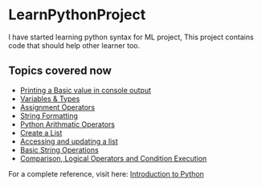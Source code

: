 # LearnPythonProject
I have started learning python syntax for ML project, This project contains code that should help other learner too.

## Topics covered now

<ul>
  <li> <a href="https://github.com/nurujjamanpollob/LearnPythonProject/blob/master/PrintBasic.py" target="_BLANK">Printing a Basic value in console output</a></li>
  <li> <a href="https://github.com/nurujjamanpollob/LearnPythonProject/blob/master/VariableAndTypes.py" target="_BLANK">Variables & Types </a> </li>
  <li> <a href="https://github.com/nurujjamanpollob/LearnPythonProject/blob/master/AssignmentOperators.py" target="_BLANK"> Assignment Operators </a> </li>
  <li> <a href="https://github.com/nurujjamanpollob/LearnPythonProject/blob/master/StringFormatting.py" target="_BLANK"> String Formatting </a> </li>
  <li> <a href="https://github.com/nurujjamanpollob/LearnPythonProject/blob/master/ArithmaticOperators.py" target="_BLANK"> Python Arithmatic Operators </a> </li>
  <li> <a href="https://github.com/nurujjamanpollob/LearnPythonProject/blob/master/Lists.py" target="_BLANK"> Create a List </a> </li>
  <li> <a href="https://github.com/nurujjamanpollob/LearnPythonProject/blob/master/AccessingAndUpdatingLists.py" target="_BLANK"> Accessing and updating a list </a> </li>
  <li> <a href="https://github.com/nurujjamanpollob/LearnPythonProject/blob/master/BasicStringOperations.py" target="_BLANK"> Basic String Operations </a> </li>
  <li> <a href="https://github.com/nurujjamanpollob/LearnPythonProject/blob/master/ConditionsAndComparisonAndLogicalOperators.py" target="_BLANK"> Comparison, Logical Operators and Condition Execution</a> </li>
 </ul>
 
 For a complete reference, visit here: <a href="https://docs.python.org/3/tutorial/introduction.html" target="_BLANK"> Introduction to Python </a>
